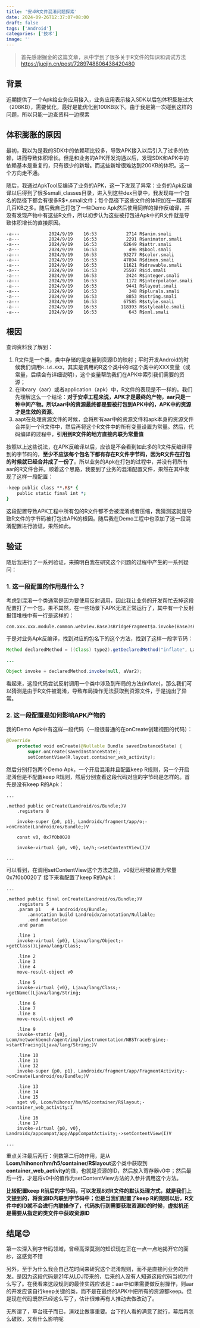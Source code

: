 ```yaml
---
title: '安卓R文件混淆问题探索'
date: 2024-09-26T12:37:07+08:00
draft: false
tags: ['Android']
categories: ['技术']
image: ''
---
```


> 首先感谢掘金的这篇文章，从中学到了很多关于R文件的知识和调试方法
> https://juejin.cn/post/7289748806438420480

## 背景
近期提供了一个Apk给业务应用接入，业务应用表示接入SDK以后包体积膨胀过大（208KB），需要优化，最好是能优化到100KB以下。由于我是第一次碰到这样的问题，所以只能一边查资料一边摸索

## 体积膨胀的原因
最初，我以为是我的SDK中的依赖项比较多，导致APK接入以后引入了过多的依赖，进而导致体积增长。但是和业务的APK开发沟通以后，发现SDK和APK中的依赖基本是重复的，只有很少的新增。而这些新增很难达到200KB的体积。这一个方向走不通。

随后，我通过ApkTool反编译了业务的APK，这一下发现了异常：业务的Apk反编译以后得到了很多smali_classes目录，进入到这些dex目录中，我发现每一个包名的路径下都会有很多R$*.smali文件；每个路径下这些文件的体积加在一起都有几百KB之多。随后我自己打包了一些Demo Apk然后使用同样的操作反编译，并没有发现产物中有这些R文件，所以初步认为这些被打包进Apk中的R文件就是导致体积增长的直接原因。
```
-a---           2024/9/19    16:53           2714 R$anim.smali
-a---           2024/9/19    16:53           2291 R$animator.smali
-a---           2024/9/19    16:53          62649 R$attr.smali
-a---           2024/9/19    16:53            496 R$bool.smali
-a---           2024/9/19    16:53          93277 R$color.smali
-a---           2024/9/19    16:53          47894 R$dimen.smali
-a---           2024/9/19    16:53          11621 R$drawable.smali
-a---           2024/9/19    16:53          25507 R$id.smali
-a---           2024/9/19    16:53           2424 R$integer.smali
-a---           2024/9/19    16:53           1172 R$interpolator.smali
-a---           2024/9/19    16:53           9441 R$layout.smali
-a---           2024/9/19    16:53            348 R$plurals.smali
-a---           2024/9/19    16:53           8853 R$string.smali
-a---           2024/9/19    16:53          67585 R$style.smali
-a---           2024/9/19    16:53         118393 R$styleable.smali
-a---           2024/9/19    16:53            643 R$xml.smali
```

## 根因
查询资料我了解到：
1. R文件是一个类，类中存储的是变量到资源ID的映射；平时开发Android的时候我们调用`R.id.XXX`，其实是调用的R这个类中的id这个类中的XXX变量（或常量，后续会有详细说明），这个变量帮助我们在APK中索引我们需要的资源；
2. 在library（aar）或者application（apk）中，R文件的表现是不一样的。我们先理解这么一个结论：**对于安卓工程来说，APK才是最终的产物，aar只是一种中间产物。所以aar中的资源最终都是要被打包到APK中的，APK中的资源才是生效的资源**。
3. aapt在处理资源文件的时候，会将所有aar中的资源文件和apk本身的资源文件合并到一个R文件中，然后再将这个R文件中的所有变量设置为常量。然后，代码编译的过程中，**引用到R文件的地方直接内联为常量值**

按照以上这些说法，在APK反编译以后，应该是不会看到如此多的R文件反编译得到的字节码的，**至少不应该每个包名下都有存在R文件字节码，因为R文件在打包的时候就已经合并成了一份了**。所以业务的Apk在打包的过程中，并没有将所有aar的R文件合并。顺着这个思路，我要到了业务的混淆配置文件，果然在其中发现了这样一段配置：
```pro
-keep public class **.R$* {
    public static final int *;
}
```
这段配置导致APK工程中所有包的R文件都不会被混淆或者压缩，我猜测这就是导致R文件的字节码被打包进APK的根因。随后我在Demo工程中也添加了这一段混淆配置进行验证，果然如此。

## 验证
随后我进行了一系列验证，来搞明白我在研究这个问题的过程中产生的一系列疑问：
### 1. 这一段配置的作用是什么？
考虑到混淆一个类通常是因为要使用反射调用，因此我让业务的开发帮忙去掉这段配置打了一个包，果不其然，在一些场景下APK无法正常运行了，其中有一个反射报错堆栈中有一行是这样的：
```text
com.xxx.xxx.module.common.webview.BaseJsBridgeFragment$a.invoke(BaseJsBridgeFragment.kt:95)
```
于是对业务Apk反编译，找到对应的包名下的这个方法，找到了这样一段字节码：
```java
Method declaredMethod = ((Class) type2).getDeclaredMethod("inflate", LayoutInflater.class);

...

Object invoke = declaredMethod.invoke(null, aVar2);
```
看起来，这段代码尝试反射调用一个类中涉及到布局的方法(inflate)，那么我们可以猜测是由于R文件被混淆，导致布局操作无法获取到资源文件，于是抛出了异常。

### 2. 这一段配置是如何影响APK产物的
我的Demo Apk中有这样一段代码（一段很普通的在onCreate创建视图的代码）：
```kotlin
@Override
    protected void onCreate(@Nullable Bundle savedInstanceState) {
        super.onCreate(savedInstanceState);
        setContentView(R.layout.container_web_activity);
```
然后分别打包两个Demo Apk，一个开启混淆并且配置keep R规则，另一个开启混淆但是不配置keep R规则，然后分别查看这段代码对应的字节码是怎样的。首先是没有keep R的Apk：
```class
...

.method public onCreate(Landroid/os/Bundle;)V
    .registers 8

    invoke-super {p0, p1}, Landroidx/fragment/app/o;->onCreate(Landroid/os/Bundle;)V

    const v0, 0x7f0b0020

    invoke-virtual {p0, v0}, Le/h;->setContentView(I)V

...

```
可以看到，在调用setContentView这个方法之前，v0就已经被设置为常量0x7f0b0020了
接下来看配置了keep R的Apk：
```class
...

.method public final onCreate(Landroid/os/Bundle;)V
    .registers 5
    .param p1    # Landroid/os/Bundle;
        .annotation build Landroidx/annotation/Nullable;
        .end annotation
    .end param

    .line 1
    invoke-virtual {p0}, Ljava/lang/Object;->getClass()Ljava/lang/Class;

    .line 2
    .line 3
    .line 4
    move-result-object v0

    .line 5
    invoke-virtual {v0}, Ljava/lang/Class;->getName()Ljava/lang/String;

    .line 6
    .line 7
    .line 8
    move-result-object v0

    .line 9
    invoke-static {v0}, Lcom/networkbench/agent/impl/instrumentation/NBSTraceEngine;->startTracing(Ljava/lang/String;)V

    .line 10
    .line 11
    .line 12
    invoke-super {p0, p1}, Landroidx/fragment/app/FragmentActivity;->onCreate(Landroid/os/Bundle;)V

    .line 13
    .line 14
    .line 15
    sget v0, Lcom/hihonor/hm/h5/container/R$layout;->container_web_activity:I

    .line 16
    .line 17
    invoke-virtual {p0, v0}, Landroidx/appcompat/app/AppCompatActivity;->setContentView(I)V

...
```
重点关注最后两行：倒数第二行的作用，是从**Lcom/hihonor/hm/h5/container/R$layout**这个类中获取到**container_web_activity**的值，也就是资源的ID，然后放入寄存器v0中；然后最后一行，才是将v0中的值作为setContentView方法的入参并调用这个方法。

**比较配置keep R前后的字节码，可以发现8对R文件的默认处理方式，就是我们上文提到的，将资源ID内联到字节码中；但是当我们配置了keep R的规则以后，R文件中的ID就不会进行内联操作了，代码执行到需要获取资源ID的时候，虚拟机还是需要从指定的类文件中获取资源ID**

## 结尾😊
第一次深入到字节码领域，曾经高深莫测的知识现在正在一点一点地揭开它的面纱，这感觉不错

另外，至于为什么我会自己花时间来研究这个混淆规则，而不是直接问业务的开发。是因为这段代码是21年从LDJ带来的，后来的人没有人知道这段代码当初为什么写了。在我看来这段规则的最佳实践应该是：aar中如果需要做反射操作，则aar的开发应该自行keep关键的类，而不是在最终的APK中把所有的资源都keep。但是现在代码既然已经这么写了，估计很难再有人推动去做改动了。

无所谓了，草台班子而已，演戏比做事重要。台下的人看的满意了就行，幕后再怎么破败，又有什么影响呢
